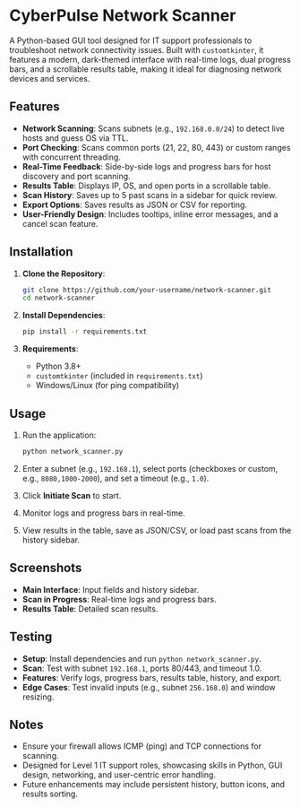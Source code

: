 # CyberPulse Network Scanner

A Python-based GUI tool designed for IT support professionals to troubleshoot network connectivity issues. Built with `customtkinter`, it features a modern, dark-themed interface with real-time logs, dual progress bars, and a scrollable results table, making it ideal for diagnosing network devices and services.

## Features

- **Network Scanning**: Scans subnets (e.g., `192.168.0.0/24`) to detect live hosts and guess OS via TTL.
- **Port Checking**: Scans common ports (21, 22, 80, 443) or custom ranges with concurrent threading.
- **Real-Time Feedback**: Side-by-side logs and progress bars for host discovery and port scanning.
- **Results Table**: Displays IP, OS, and open ports in a scrollable table.
- **Scan History**: Saves up to 5 past scans in a sidebar for quick review.
- **Export Options**: Saves results as JSON or CSV for reporting.
- **User-Friendly Design**: Includes tooltips, inline error messages, and a cancel scan feature.

## Installation

1. **Clone the Repository**:

   ```bash
   git clone https://github.com/your-username/network-scanner.git
   cd network-scanner
   ```

2. **Install Dependencies**:

   ```bash
   pip install -r requirements.txt
   ```

3. **Requirements**:

   - Python 3.8+
   - `customtkinter` (included in `requirements.txt`)
   - Windows/Linux (for ping compatibility)

## Usage

1. Run the application:

   ```bash
   python network_scanner.py
   ```

2. Enter a subnet (e.g., `192.168.1`), select ports (checkboxes or custom, e.g., `8080,1000-2000`), and set a timeout (e.g., `1.0`).

3. Click **Initiate Scan** to start.

4. Monitor logs and progress bars in real-time.

5. View results in the table, save as JSON/CSV, or load past scans from the history sidebar.

## Screenshots

- **Main Interface**: Input fields and history sidebar.
- **Scan in Progress**: Real-time logs and progress bars.
- **Results Table**: Detailed scan results.

## Testing

- **Setup**: Install dependencies and run `python network_scanner.py`.
- **Scan**: Test with subnet `192.168.1`, ports 80/443, and timeout 1.0.
- **Features**: Verify logs, progress bars, results table, history, and export.
- **Edge Cases**: Test invalid inputs (e.g., subnet `256.168.0`) and window resizing.

## Notes

- Ensure your firewall allows ICMP (ping) and TCP connections for scanning.
- Designed for Level 1 IT support roles, showcasing skills in Python, GUI design, networking, and user-centric error handling.
- Future enhancements may include persistent history, button icons, and results sorting.

